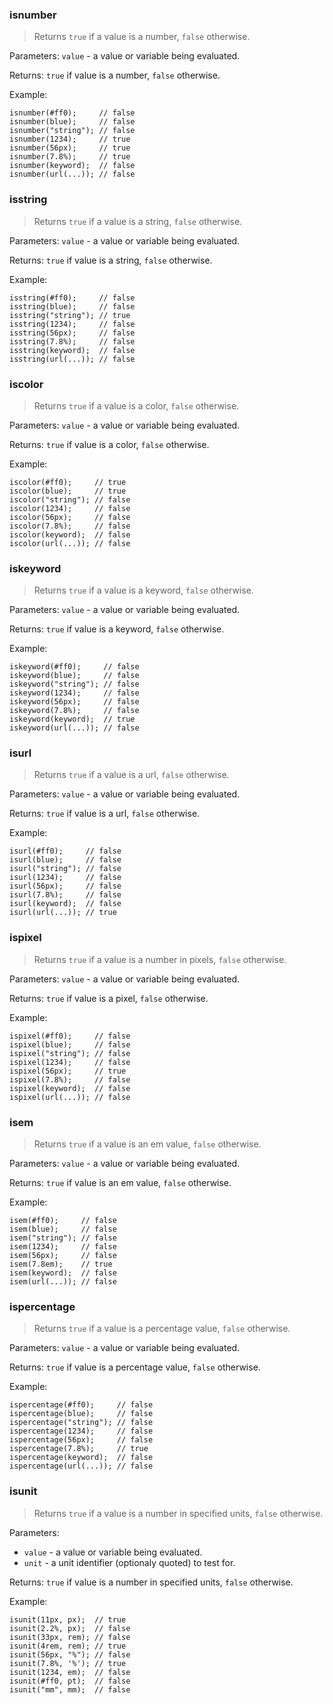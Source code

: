 ### isnumber

> Returns `true` if a value is a number, `false` otherwise.

Parameters: `value` - a value or variable being evaluated.

Returns: `true` if value is a number, `false` otherwise.

Example:

```less
isnumber(#ff0);     // false
isnumber(blue);     // false
isnumber("string"); // false
isnumber(1234);     // true
isnumber(56px);     // true
isnumber(7.8%);     // true
isnumber(keyword);  // false
isnumber(url(...)); // false
```


### isstring

> Returns `true` if a value is a string, `false` otherwise.

Parameters: `value` - a value or variable being evaluated.

Returns: `true` if value is a string, `false` otherwise.

Example:

```less
isstring(#ff0);     // false
isstring(blue);     // false
isstring("string"); // true
isstring(1234);     // false
isstring(56px);     // false
isstring(7.8%);     // false
isstring(keyword);  // false
isstring(url(...)); // false
```


### iscolor

> Returns `true` if a value is a color, `false` otherwise.

Parameters: `value` - a value or variable being evaluated.

Returns: `true` if value is a color, `false` otherwise.

Example:

```less
iscolor(#ff0);     // true
iscolor(blue);     // true
iscolor("string"); // false
iscolor(1234);     // false
iscolor(56px);     // false
iscolor(7.8%);     // false
iscolor(keyword);  // false
iscolor(url(...)); // false
```


### iskeyword

> Returns `true` if a value is a keyword, `false` otherwise.

Parameters: `value` - a value or variable being evaluated.

Returns: `true` if value is a keyword, `false` otherwise.

Example:

```less
iskeyword(#ff0);     // false
iskeyword(blue);     // false
iskeyword("string"); // false
iskeyword(1234);     // false
iskeyword(56px);     // false
iskeyword(7.8%);     // false
iskeyword(keyword);  // true
iskeyword(url(...)); // false
```


### isurl

> Returns `true` if a value is a url, `false` otherwise.

Parameters: `value` - a value or variable being evaluated.

Returns: `true` if value is a url, `false` otherwise.

Example:

```less
isurl(#ff0);     // false
isurl(blue);     // false
isurl("string"); // false
isurl(1234);     // false
isurl(56px);     // false
isurl(7.8%);     // false
isurl(keyword);  // false
isurl(url(...)); // true
```


### ispixel

> Returns `true` if a value is a number in pixels, `false` otherwise.

Parameters: `value` - a value or variable being evaluated.

Returns: `true` if value is a pixel, `false` otherwise.

Example:

```less
ispixel(#ff0);     // false
ispixel(blue);     // false
ispixel("string"); // false
ispixel(1234);     // false
ispixel(56px);     // true
ispixel(7.8%);     // false
ispixel(keyword);  // false
ispixel(url(...)); // false
```


### isem

> Returns `true` if a value is an em value, `false` otherwise.

Parameters: `value` - a value or variable being evaluated.

Returns: `true` if value is an em value, `false` otherwise.

Example:

```less
isem(#ff0);     // false
isem(blue);     // false
isem("string"); // false
isem(1234);     // false
isem(56px);     // false
isem(7.8em);    // true
isem(keyword);  // false
isem(url(...)); // false
```


### ispercentage

> Returns `true` if a value is a percentage value, `false` otherwise.

Parameters: `value` - a value or variable being evaluated.

Returns: `true` if value is a percentage value, `false` otherwise.

Example:

```less
ispercentage(#ff0);     // false
ispercentage(blue);     // false
ispercentage("string"); // false
ispercentage(1234);     // false
ispercentage(56px);     // false
ispercentage(7.8%);     // true
ispercentage(keyword);  // false
ispercentage(url(...)); // false
```


### isunit

> Returns `true` if a value is a number in specified units, `false` otherwise.

Parameters:
* `value` - a value or variable being evaluated.
* `unit` - a unit identifier (optionaly quoted) to test for.

Returns: `true` if value is a number in specified units, `false` otherwise.

Example:

```less
isunit(11px, px);  // true
isunit(2.2%, px);  // false
isunit(33px, rem); // false
isunit(4rem, rem); // true
isunit(56px, "%"); // false
isunit(7.8%, '%'); // true
isunit(1234, em);  // false
isunit(#ff0, pt);  // false
isunit("mm", mm);  // false
```
